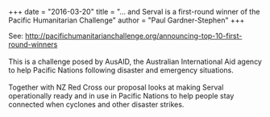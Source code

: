 +++
date = "2016-03-20"
title = "... and Serval is a first-round winner of the Pacific Humanitarian Challenge"
author = "Paul Gardner-Stephen"
+++

<div class="post-body entry-content" id="post-body-792166191837484281" itemprop="description articleBody">
See: <a href="http://pacifichumanitarianchallenge.org/announcing-top-10-first-round-winners">http://pacifichumanitarianchallenge.org/announcing-top-10-first-round-winners</a><br/>
<br/>
This is a challenge posed by AusAID, the Australian International Aid agency to help Pacific Nations following disaster and emergency situations.<br/>
<br/>
Together with NZ Red Cross our proposal looks at making Serval operationally ready and in use in Pacific Nations to help people stay connected when cyclones and other disaster strikes.
<div></div>
</div>